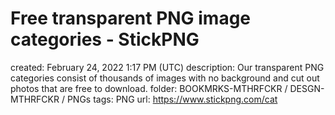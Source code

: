 # Free transparent PNG image categories - StickPNG

created: February 24, 2022 1:17 PM (UTC)
description: Our transparent PNG categories consist of thousands of images with no background and cut out photos that are free to download.
folder: BOOKMRKS-MTHRFCKR / DESGN-MTHRFCKR / PNGs
tags: PNG
url: https://www.stickpng.com/cat